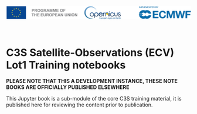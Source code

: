 ![logo](./img/LogoLine_EC_Cop_ECMWF.png)

<br>

# C3S Satellite-Observations (ECV) Lot1 Training notebooks

**PLEASE NOTE THAT THIS A DEVELOPMENT INSTANCE, THESE NOTE BOOKS ARE OFFICIALLY PUBLISHED ELSEWHERE**

This Jupyter book is a sub-module of the core C3S training material, it is published here for reviewing the
content prior to publication.